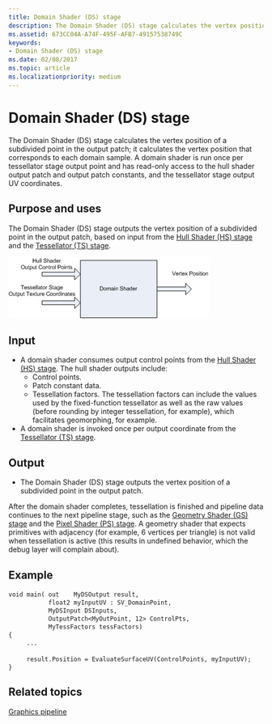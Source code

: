 ```yaml
---
title: Domain Shader (DS) stage
description: The Domain Shader (DS) stage calculates the vertex position of a subdivided point in the output patch; it calculates the vertex position that corresponds to each domain sample.
ms.assetid: 673CC04A-A74F-495F-AFB7-49157538749C
keywords:
- Domain Shader (DS) stage
ms.date: 02/08/2017
ms.topic: article
ms.localizationpriority: medium
---
```


# Domain Shader (DS) stage

The Domain Shader (DS) stage calculates the vertex position of a subdivided point in the output patch; it calculates the vertex position that corresponds to each domain sample. A domain shader is run once per tessellator stage output point and has read-only access to the hull shader output patch and output patch constants, and the tessellator stage output UV coordinates.

## <span id="Purpose_and_uses"></span><span id="purpose_and_uses"></span><span id="PURPOSE_AND_USES"></span>Purpose and uses


The Domain Shader (DS) stage outputs the vertex position of a subdivided point in the output patch, based on input from the [Hull Shader (HS) stage](hull-shader-stage--hs-.md) and the [Tessellator (TS) stage](tessellator-stage--ts-.md).

![diagram of the domain-shader stage](images/d3d11-domain-shader.png)

## <span id="Input"></span><span id="input"></span><span id="INPUT"></span>Input


-   A domain shader consumes output control points from the [Hull Shader (HS) stage](hull-shader-stage--hs-.md). The hull shader outputs include:
    -   Control points.
    -   Patch constant data.
    -   Tessellation factors. The tessellation factors can include the values used by the fixed-function tessellator as well as the raw values (before rounding by integer tessellation, for example), which facilitates geomorphing, for example.
-   A domain shader is invoked once per output coordinate from the [Tessellator (TS) stage](tessellator-stage--ts-.md).

## <span id="Output"></span><span id="output"></span><span id="OUTPUT"></span>Output


-   The Domain Shader (DS) stage outputs the vertex position of a subdivided point in the output patch.

After the domain shader completes, tessellation is finished and pipeline data continues to the next pipeline stage, such as the [Geometry Shader (GS) stage](geometry-shader-stage--gs-.md) and the [Pixel Shader (PS) stage](pixel-shader-stage--ps-.md). A geometry shader that expects primitives with adjacency (for example, 6 vertices per triangle) is not valid when tessellation is active (this results in undefined behavior, which the debug layer will complain about).

## <span id="Example"></span><span id="example"></span><span id="EXAMPLE"></span>Example


```hlsl
void main( out    MyDSOutput result, 
           float2 myInputUV : SV_DomainPoint, 
           MyDSInput DSInputs,
           OutputPatch<MyOutPoint, 12> ControlPts, 
           MyTessFactors tessFactors)
{
     ...

     result.Position = EvaluateSurfaceUV(ControlPoints, myInputUV);
}
```

## <span id="related-topics"></span>Related topics


[Graphics pipeline](graphics-pipeline.md)

 

 




